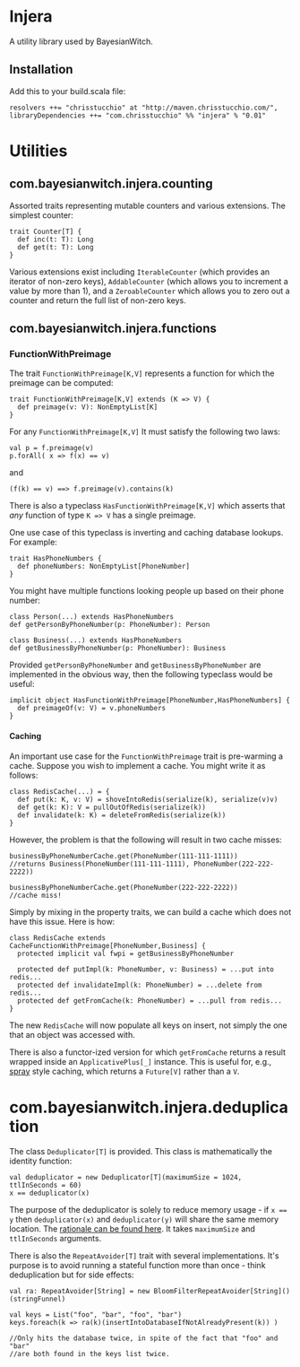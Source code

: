 # Injera

A utility library used by BayesianWitch.

## Installation

Add this to your build.scala file:

    resolvers ++= "chrisstucchio" at "http://maven.chrisstucchio.com/",
    libraryDependencies ++= "com.chrisstucchio" %% "injera" % "0.01"

# Utilities

## com.bayesianwitch.injera.counting

Assorted traits representing mutable counters and various extensions. The simplest counter:

    trait Counter[T] {
      def inc(t: T): Long
      def get(t: T): Long
    }

Various extensions exist including `IterableCounter` (which provides an iterator of non-zero keys), `AddableCounter` (which allows you to increment a value by more than 1), and a `ZeroableCounter` which allows you to zero out a counter and return the full list of non-zero keys.

## com.bayesianwitch.injera.functions

### FunctionWithPreimage

The trait `FunctionWithPreimage[K,V]` represents a function for which the preimage can be computed:

    trait FunctionWithPreimage[K,V] extends (K => V) {
      def preimage(v: V): NonEmptyList[K]
    }

For any `FunctionWithPreimage[K,V]` It must satisfy the following two laws:

    val p = f.preimage(v)
    p.forAll( x => f(x) == v)

and

    (f(k) == v) ==> f.preimage(v).contains(k)

There is also a typeclass `HasFunctionWithPreimage[K,V]` which asserts that *any* function of type `K => V` has a single preimage.

One use case of this typeclass is inverting and caching database lookups. For example:

    trait HasPhoneNumbers {
      def phoneNumbers: NonEmptyList[PhoneNumber]
    }

You might have multiple functions looking people up based on their phone number:

    class Person(...) extends HasPhoneNumbers
    def getPersonByPhoneNumber(p: PhoneNumber): Person

    class Business(...) extends HasPhoneNumbers
    def getBusinessByPhoneNumber(p: PhoneNumber): Business

Provided `getPersonByPhoneNumber` and `getBusinessByPhoneNumber` are implemented in the obvious way, then the following typeclass would be useful:

    implicit object HasFunctionWithPreimage[PhoneNumber,HasPhoneNumbers] {
      def preimageOf(v: V) = v.phoneNumbers
    }

#### Caching

An important use case for the `FunctionWithPreimage` trait is pre-warming a cache. Suppose you wish to implement a cache. You might write it as follows:

    class RedisCache(...) = {
      def put(k: K, v: V) = shoveIntoRedis(serialize(k), serialize(v)v)
      def get(k: K): V = pullOutOfRedis(serialize(k))
      def invalidate(k: K) = deleteFromRedis(serialize(k))
    }

However, the problem is that the following will result in two cache misses:

    businessByPhoneNumberCache.get(PhoneNumber(111-111-1111))
    //returns Business(PhoneNumber(111-111-1111), PhoneNumber(222-222-2222))

    businessByPhoneNumberCache.get(PhoneNumber(222-222-2222))
    //cache miss!

Simply by mixing in the property traits, we can build a cache which does not have this issue. Here is how:

    class RedisCache extends CacheFunctionWithPreimage[PhoneNumber,Business] {
      protected implicit val fwpi = getBusinessByPhoneNumber

      protected def putImpl(k: PhoneNumber, v: Business) = ...put into redis...
      protected def invalidateImpl(k: PhoneNumber) = ...delete from redis...
      protected def getFromCache(k: PhoneNumber) = ...pull from redis...
    }

The new `RedisCache` will now populate all keys on insert, not simply the one that an object was accessed with.

There is also a functor-ized version for which `getFromCache` returns a result wrapped inside an `ApplicativePlus[_]` instance. This is useful for, e.g., [spray](http://spray.io) style caching, which returns a `Future[V]` rather than a `V`.

# com.bayesianwitch.injera.deduplication

The class `Deduplicator[T]` is provided. This class is mathematically the identity function:

    val deduplicator = new Deduplicator[T](maximumSize = 1024, ttlInSeconds = 60)
    x == deduplicator(x)

The purpose of the deduplicator is solely to reduce memory usage - if `x == y` then `deduplicator(x)` and `deduplicator(y)` will share the same memory location. The [rationale can be found here](http://www.chrisstucchio.com/blog/2013/deduplication.html). It takes `maximumSize` and `ttlInSeconds` arguments.

There is also the `RepeatAvoider[T]` trait with several implementations. It's purpose is to avoid running a stateful function more than once - think deduplication but for side effects:

    val ra: RepeatAvoider[String] = new BloomFilterRepeatAvoider[String]()(stringFunnel)

    val keys = List("foo", "bar", "foo", "bar")
    keys.foreach(k => ra(k)(insertIntoDatabaseIfNotAlreadyPresent(k)) )

    //Only hits the database twice, in spite of the fact that "foo" and "bar"
    //are both found in the keys list twice.
